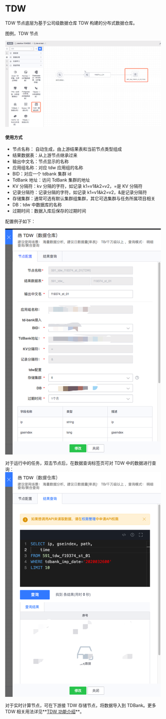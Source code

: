 
# TDW

TDW 节点底层为基于公司级数据仓库 TDW 构建的分布式数据仓库。

图例，TDW 节点

![](../../../../assets/dataflow/components/storage/dataflow-tdw.png)

#### 使用方式
- 节点名称： 自动生成，由上游结果表和当前节点类型组成
- 结果数据表：从上游节点继承过来
- 输出中文名：节点显示的名称
- 应用组名称：对应 tdw 应用组的名称
- BID：对应一个 tdbank 集群 id
- TdBank 地址：访问 TdBank 集群的地址
- KV 分隔符：kv 分隔的字符，如记录 k1=v1&k2=v2，=是 KV 分隔符
- 记录分隔符：记录分隔的字符，如记录 k1=v1&k2=v2，&是记录分隔符
- 存储集群：通常可选有默认集群组集群，其它可选集群与任务所属项目相关
- DB：tdw 中数据库的名称
- 过期时间：数据入库后保存的过期时间

配置例子如下：

![](../../../../assets/dataflow/components/storage/dataflow-tdw-example.png)

对于运行中的任务，双击节点后，在数据查询标签页可对 TDW 中的数据进行查询：
![](../../../../assets/dataflow/components/storage/dataflow-tdw-query.png)

对于实时计算节点，可在下游接 TDW 存储节点，将数据导入到 TDBank。更多 TDW 相关用法详见**[TDW 功能介绍](../../tdw.md)**。